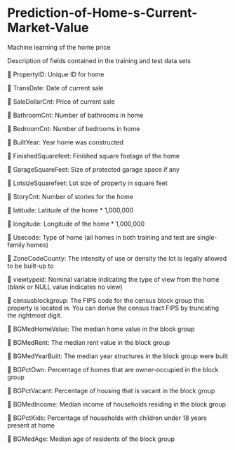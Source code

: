 # Prediction-of-Home-s-Current-Market-Value
Machine learning of the home price

Description of fields contained in the training and test data sets

 PropertyID: Unique ID for home

 TransDate: Date of current sale

 SaleDollarCnt: Price of current sale

 BathroomCnt: Number of bathrooms in home

 BedroomCnt: Number of bedrooms in home

 BuiltYear: Year home was constructed

 FinishedSquarefeet: Finished square footage of the home

 GarageSquareFeet: Size of protected garage space if any

 LotsizeSquarefeet: Lot size of property in square feet

 StoryCnt: Number of stories for the home

 latitude: Latitude of the home * 1,000,000

 longitude: Longitude of the home * 1,000,000

 Usecode: Type of home (all homes in both training and test are single-family homes)

 ZoneCodeCounty: The intensity of use or density the lot is legally allowed to be built-up to

 viewtypeid: Nominal variable indicating the type of view from the home (blank or NULL value indicates no view)

 censusblockgroup: The FIPS code for the census block group this property is located in. You can derive the census tract FIPS by truncating the rightmost digit.

 BGMedHomeValue: The median home value in the block group

 BGMedRent: The median rent value in the block group

 BGMedYearBuilt: The median year structures in the block group were built

 BGPctOwn: Percentage of homes that are owner-occupied in the block group

 BGPctVacant: Percentage of housing that is vacant in the block group

 BGMedIncome: Median income of households residing in the block group

 BGPctKids: Percentage of households with children under 18 years present at home

 BGMedAge: Median age of residents of the block group
